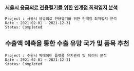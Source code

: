 ### [서울시 응급의료 전용헬기를 위한 인계점 최적입지 분석](link)
~~~
Project : 서울시 응급의료 전용헬기를 위한 인계점 최적입지 분석
Date : 2021-02-01 ~ 2021-12-31
Status: Completed
~~~


## 수출액 예측을 통한 수출 유망 국가 및 품목 추천
~~~
Project : 수원시 빅데이터 플랫폼 유지관리 및 데이터 분석
Date : 2021-02-01 ~ 2021-12-31
Status: Completed
~~~
